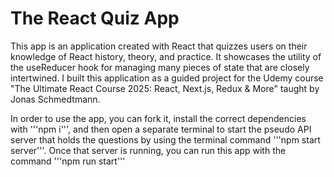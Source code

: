 # The React Quiz App

This app is an application created with React that quizzes users on their knowledge of React history, theory, and practice. It showcases the utility of the useReducer hook for managing many pieces of state that are closely intertwined. I built this application as a guided project for the Udemy course "The Ultimate React Course 2025: React, Next.js, Redux & More" taught by Jonas Schmedtmann.

In order to use the app, you can fork it, install the correct dependencies with '''npm i''', and then open a separate terminal to start the pseudo API server that holds the questions by using the terminal command '''npm start server'''. Once that server is running, you can run this app with the command '''npm run start'''

